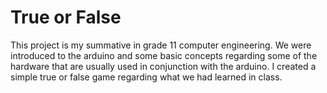 # True or False
This project is my summative in grade 11 computer engineering.
We were introduced to the arduino and some basic concepts regarding
some of the hardware that are usually used in conjunction with the
arduino. I created a simple true or false game regarding what we
had learned in class.
